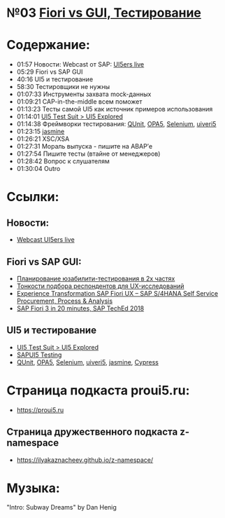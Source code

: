 # №03 [Fiori vs GUI, Тестирование]()

# Содержание:
 
- 01:57 Новости: Webcast oт SAP: [UI5ers live](https://www.youtube.com/watch?v=Hw6-ICD7CP0)
- 05:29 Fiori vs SAP GUI
- 40:16 UI5 и тестирование
- 58:30 Тестировщики не нужны
- 01:07:33 Инструменты захвата mock-данных
- 01:09:21 CAP-in-the-middle всем поможет 
- 01:13:23 Тесты самой UI5 как источник примеров использования
- 01:14:01 [UI5 Тest Suit > UI5 Explored](https://sapui5.hana.ondemand.com/sdk/test-resources/testsuite/testframe.html)
- 01:14:38 Фреймворки тестирования:
  [QUnit](https://sapui5.hana.ondemand.com/#/topic/09d145cd86ee4f8e9d08715f1b364c51),
  [OPA5](https://sapui5.hana.ondemand.com/#/topic/2696ab50faad458f9b4027ec2f9b884d),
  [Selenium](https://www.selenium.dev),
  [uiveri5](https://github.com/SAP/ui5-uiveri5)
- 01:23:15 [jasmine](https://jasmine.github.io)
- 01:26:21 XSC/XSA
- 01:27:31 Мораль выпуска - пишите на ABAP’е 
- 01:27:54 Пишите тесты (втайне от менеджеров)
- 01:28:42 Вопрос к слушателям
- 01:30:04 Outro

# Ссылки:

## Новости:
 - [Webcast UI5ers live](https://www.youtube.com/watch?v=Hw6-ICD7CP0)
 
## Fiori vs SAP GUI:
- [Планирование юзабилити-тестирования в 2х частях](https://habr.com/ru/company/mailru/blog/307556/)
- [Тонкости подбора респондентов для UX-исследований](https://habr.com/ru/company/mailru/blog/307556/)
- [Experience Transformation SAP Fiori UX – SAP S/4HANA Self Service Procurement, Process & Analysis](https://www.youtube.com/watch?v=1qb_JVmFqVU)
- [SAP Fiori 3 in 20 minutes, SAP TechEd 2018](https://www.youtube.com/watch?v=UGc6I79OgCI)
  
## UI5 и тестирование
 - [UI5 Тest Suit > UI5 Explored](https://sapui5.hana.ondemand.com/sdk/test-resources/testsuite/testframe.html)
 - [SAPUI5 Testing](https://sapui5.netweaver.ondemand.com/#/topic/7cdee404cac441888539ed7bfe076e57)
 - [QUnit](https://sapui5.hana.ondemand.com/#/topic/09d145cd86ee4f8e9d08715f1b364c51), [OPA5](https://sapui5.hana.ondemand.com/#/topic/2696ab50faad458f9b4027ec2f9b884d), [Selenium](https://www.selenium.dev), [uiveri5](https://github.com/SAP/ui5-uiveri5), [jasmine](https://jasmine.github.io), [Cypress](https://testdriven.io/blog/modern-frontend-testing-with-cypress/)

# Страница подкаста proui5.ru:
 - https://proui5.ru

## Страница дружественного подкаста z-namespace
 - https://ilyakaznacheev.github.io/z-namespace/

# Музыка:
 "Intro: Subway Dreams" by Dan Henig





